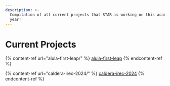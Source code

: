 ```yaml
---
description: >-
  Compilation of all current projects that STAR is working on this academic
  year!
---
```


# Current Projects

{% content-ref url="alula-first-leap/" %}
[alula-first-leap](alula-first-leap/)
{% endcontent-ref %}

{% content-ref url="caldera-irec-2024/" %}
[caldera-irec-2024](caldera-irec-2024/)
{% endcontent-ref %}
